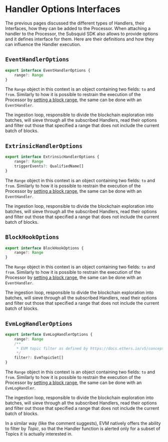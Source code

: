 # Handler Options Interfaces

The previous pages discussed the different types of Handlers, their Interfaces, how they can be added to the Processor. When attaching a handler to the Processor, the Subsquid SDK also allows to provide options and it defines interface for them. Here are their definitions and how they can influence the Handler execution.

## `EventHandlerOptions`

```typescript
export interface EventHandlerOptions {
    range?: Range
}
```

The `Range` object in this context is an object containing two fields: `to` and `from`. Similarly to how it is possible to restrain the execution of the Processor by [setting a block range](/develop-a-squid/squid-processor#start-block-global-execution-range), the same can be done with an `EventHandler`.

The ingestion loop, responsible to divide the blockchain exploration into batches, will sieve through all the subscribed Handlers, read their options and filter out those that specified a range that does not include the current batch of blocks.

## `ExtrinsicHandlerOptions`

```typescript
export interface ExtrinsicHandlerOptions {
    range?: Range
    triggerEvents?: QualifiedName[]
}
```

The `Range` object in this context is an object containing two fields: `to` and `from`. Similarly to how it is possible to restrain the execution of the Processor by [setting a block range](/develop-a-squid/squid-processor#start-block-global-execution-range), the same can be done with an `EventHandler`.

The ingestion loop, responsible to divide the blockchain exploration into batches, will sieve through all the subscribed Handlers, read their options and filter out those that specified a range that does not include the current batch of blocks.

## `BlockHookOptions`

```typescript
export interface BlockHookOptions {
    range?: Range
}

```

The `Range` object in this context is an object containing two fields: `to` and `from`. Similarly to how it is possible to restrain the execution of the Processor by [setting a block range](/develop-a-squid/squid-processor#start-block-global-execution-range), the same can be done with an `EventHandler`.

The ingestion loop, responsible to divide the blockchain exploration into batches, will sieve through all the subscribed Handlers, read their options and filter out those that specified a range that does not include the current batch of blocks.

## `EvmLogHandlerOptions`

```typescript
export interface EvmLogHandlerOptions {
    range?: Range
    /**
     * EVM topic filter as defined by https://docs.ethers.io/v5/concepts/events/#events--filters
     */
    filter?: EvmTopicSet[]
}

```

The `Range` object in this context is an object containing two fields: `to` and `from`. Similarly to how it is possible to restrain the execution of the Processor by [setting a block range](/develop-a-squid/squid-processor#start-block-global-execution-range), the same can be done with an `EvmLogHandler`.

The ingestion loop, responsible to divide the blockchain exploration into batches, will sieve through all the subscribed Handlers, read their options and filter out those that specified a range that does not include the current batch of blocks.

In a similar way (like the comment suggests), EVM natively offers the ability to filter by _Topic_, so that the Handler function is alerted only for a subset of Topics it is actually interested in.&#x20;
